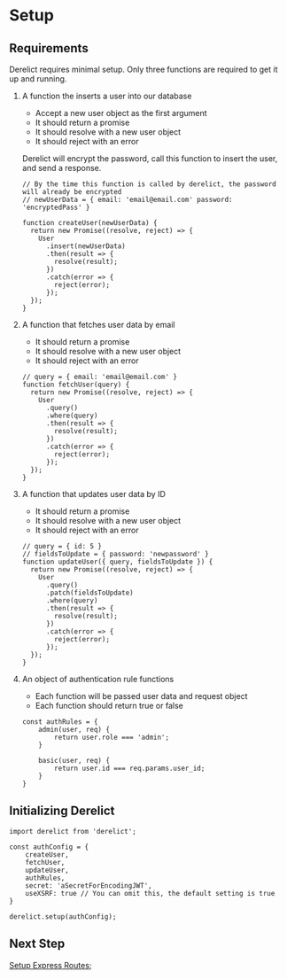 # Setup

## Requirements

Derelict requires minimal setup. Only three functions are required to get it up and running.

1. A function the inserts a user into our database
    - Accept a new user object as the first argument
    - It should return a promise
    - It should resolve with a new user object
    - It should reject with an error
    
    Derelict will encrypt the password, call this function to insert the user, and send a response.

    ```
    // By the time this function is called by derelict, the password will already be encrypted
    // newUserData = { email: 'email@email.com' password: 'encryptedPass' }
     
    function createUser(newUserData) {
      return new Promise((resolve, reject) => {
        User
          .insert(newUserData)
          .then(result => {
            resolve(result);
          })
          .catch(error => {
            reject(error);
          });
      });
    }
    
    ```
    

1. A function that fetches user data by email 
    - It should return a promise
    - It should resolve with a new user object
    - It should reject with an error

    ```
    // query = { email: 'email@email.com' }
    function fetchUser(query) {
      return new Promise((resolve, reject) => {
        User
          .query()
          .where(query)
          .then(result => {
            resolve(result);
          })
          .catch(error => {
            reject(error);
          });
      });
    }
    ```

1. A function that updates user data by ID
    - It should return a promise
    - It should resolve with a new user object
    - It should reject with an error
    
    ```
    // query = { id: 5 }
    // fieldsToUpdate = { password: 'newpassword' }
    function updateUser({ query, fieldsToUpdate }) {
      return new Promise((resolve, reject) => {
        User
          .query()
          .patch(fieldsToUpdate)
          .where(query)
          .then(result => {
            resolve(result);
          })
          .catch(error => {
            reject(error);
          });
      });
    }
    ```

1. An object of authentication rule functions
    - Each function will be passed user data and request object
    - Each function should return true or false
    
    ```
    const authRules = {
        admin(user, req) {
            return user.role === 'admin';
        }
        
        basic(user, req) {
            return user.id === req.params.user_id;
        }
    }
    
    ```
    
## Initializing Derelict

```
import derelict from 'derelict';

const authConfig = {
    createUser,
    fetchUser,
    updateUser,
    authRules,
    secret: 'aSecretForEncodingJWT',
    useXSRF: true // You can omit this, the default setting is true
}

derelict.setup(authConfig);
```

## Next Step

[Setup Express Routes](./express_routes.md);
